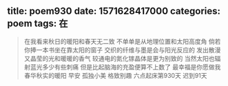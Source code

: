 title: poem930
date: 1571628417000
categories: poem
tags: 在
---
> 在我看来秋日的暖阳和春天无二致
不单单是从地理位置和太阳高度角
倘若你捧一本书坐在靠太阳的窗子
交织的纤维与墨是会与阳光反应的
发出散漫又晶莹的光和暖暖的香气
较通电的氮化镓晶体是更为别致的
当然太阳也辐射蓝光多少有些刺痛
但是比起脑海的充盈便算不上数了
最幸福是你愿做我春华秋实的暖阳
早安
孤独小美
格致别趣
六点起床第930天 迟到91天